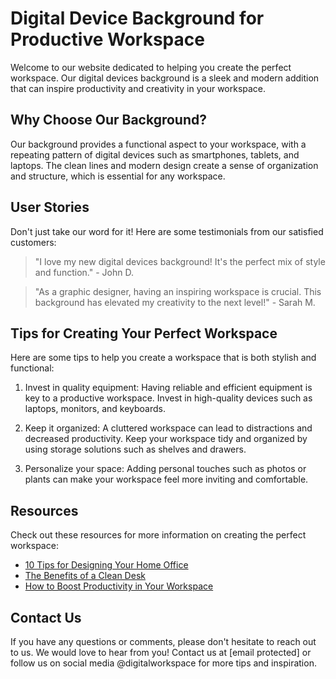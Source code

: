 <!--font:Montserrat-->

# Digital Device Background for Productive Workspace

Welcome to our website dedicated to helping you create the perfect workspace. Our digital devices background is a sleek and modern addition that can inspire productivity and creativity in your workspace.

## Why Choose Our Background?

Our background provides a functional aspect to your workspace, with a repeating pattern of digital devices such as smartphones, tablets, and laptops. The clean lines and modern design create a sense of organization and structure, which is essential for any workspace.

## User Stories

Don't just take our word for it! Here are some testimonials from our satisfied customers:

> "I love my new digital devices background! It's the perfect mix of style and function." - John D.

> "As a graphic designer, having an inspiring workspace is crucial. This background has elevated my creativity to the next level!" - Sarah M.

## Tips for Creating Your Perfect Workspace

Here are some tips to help you create a workspace that is both stylish and functional:

1. Invest in quality equipment: Having reliable and efficient equipment is key to a productive workspace. Invest in high-quality devices such as laptops, monitors, and keyboards.

2. Keep it organized: A cluttered workspace can lead to distractions and decreased productivity. Keep your workspace tidy and organized by using storage solutions such as shelves and drawers.

3. Personalize your space: Adding personal touches such as photos or plants can make your workspace feel more inviting and comfortable.

## Resources

Check out these resources for more information on creating the perfect workspace:

- [10 Tips for Designing Your Home Office](#)
- [The Benefits of a Clean Desk](#)
- [How to Boost Productivity in Your Workspace](#)

## Contact Us

If you have any questions or comments, please don't hesitate to reach out to us. We would love to hear from you! Contact us at [email protected] or follow us on social media @digitalworkspace for more tips and inspiration.

<!--

Write me content for website with wallpaper which alt text is:

"A wallpaper featuring a repeating pattern of sleek and modern digital devices, such as smartphones, tablets, and laptops."

The name/title of the page should not be 1:1 copy of the alt text but rather a real content of the website which is using this wallpaper.

- Use markdown format 
- Start with heading
- Heading should be short and concise
- The content should look like a real website 
- The website should not be about the wallpaper, wallpaper is just a related background
- Heading should be contain work "wallpaper" or "background"
- Include real sections like references, contact, user stories, etc. use things relevant to the page purpose.
- Feel free to use structure like headings, bullets, numbering, blockquotes, paragraphs, horizontal lines, etc.
- You can use formatting like bold or _italic_
- You can include UTF-8 emojis
- Links should be only #hash anchors (and you can refer to the document itself)
- Do not include images


---


# Digital Workspace Background for Tech Enthusiasts

Welcome to our website! Here you will find everything you need to know about creating the perfect digital workspace. Our sleek and modern wallpaper featuring a repeating pattern of digital devices is the perfect backdrop for your tech-savvy lifestyle.

## Why Choose Our Digital Workspace Wallpaper?

Our wallpaper is not only visually appealing but also provides a functional aspect to your workspace. The repeating pattern of digital devices such as smartphones, tablets, and laptops inspires productivity and creativity. The clean lines and modern design create a sense of organization and structure, which is essential for any workspace.

## User Stories

Hear from our satisfied customers who have transformed their workspace with our digital wallpaper:

> "I love my new digital workspace background! It's the perfect mix of style and functionality." - John D.

> "As a graphic designer, having an inspiring workspace is crucial. This wallpaper has elevated my creativity to the next level!" - Sarah M.

## Tips for Creating Your Perfect Digital Workspace

Here are some tips to help you create a workspace that is both stylish and functional:

1. Invest in quality equipment: Having reliable and efficient equipment is key to a productive workspace. Invest in high-quality devices such as laptops, monitors, and keyboards.

2. Keep it organized: A cluttered workspace can lead to distractions and decreased productivity. Keep your workspace tidy and organized by using storage solutions such as shelves and drawers.

3. Personalize your space: Adding personal touches such as photos or plants can make your workspace feel more inviting and comfortable.

## References

Check out these resources for more information on creating the perfect digital workspace:

- [10 Tips for Designing Your Home Office](#)
- [The Benefits of a Clean Desk](#)
- [How to Boost Productivity in Your Workspace](#)

## Contact Us

If you have any questions or comments, please don't hesitate to reach out to us. We would love to hear from you! Contact us at [email protected] or follow us on social media @digitalworkspace for more tips and inspiration.


---


Heading is too long, rewrite whole content.


---


# Elevate Your Workspace with Digital Devices Wallpaper

Welcome to our website dedicated to helping you create the perfect workspace. Our digital devices wallpaper is the perfect backdrop for tech enthusiasts who want a sleek and modern workspace.

## Why Choose Our Wallpaper?

Our wallpaper is not only visually appealing but also provides a functional aspect to your workspace. The repeating pattern of digital devices such as smartphones, tablets, and laptops inspires productivity and creativity. The clean lines and modern design create a sense of organization and structure, which is essential for any workspace.

## User Stories

Don't just take our word for it! Here are some testimonials from our satisfied customers:

> "I absolutely love my new digital devices wallpaper! It's the perfect addition to my home office." - Amy R.

> "As a software developer, having an inspiring workspace is crucial for my work. This wallpaper has helped me stay focused and productive." - David L.

## Tips for Creating Your Perfect Workspace

Here are some tips to help you create a workspace that is both stylish and functional:

1. Invest in quality equipment: Having reliable and efficient equipment is key to a productive workspace. Invest in high-quality devices such as laptops, monitors, and keyboards.

2. Keep it organized: A cluttered workspace can lead to distractions and decreased productivity. Keep your workspace tidy and organized by using storage solutions such as shelves and drawers.

3. Personalize your space: Adding personal touches such as photos or plants can make your workspace feel more inviting and comfortable.

## Resources

Check out these resources for more information on creating the perfect workspace:

- [10 Tips for Designing Your Home Office](#)
- [The Benefits of a Clean Desk](#)
- [How to Boost Productivity in Your Workspace](#)

## Contact Us

If you have any questions or comments, please don't hesitate to reach out to us. We would love to hear from you! Contact us at [email protected] or follow us on social media @digitalworkspace for more tips and inspiration.


---


Heading should not include word "wallpaper". The website should not be about the wallpaper itself, wallpaper is just a related background, rewrite whole content.


---


# Elevate Your Workspace with Digital Devices Background

Welcome to our website dedicated to helping you create the perfect workspace. Our digital devices background is the perfect addition for tech enthusiasts who want a sleek and modern workspace.

## Why Choose Our Background?

Our background is not only visually appealing but also provides a functional aspect to your workspace. The repeating pattern of digital devices such as smartphones, tablets, and laptops inspires productivity and creativity. The clean lines and modern design create a sense of organization and structure, which is essential for any workspace.

## User Stories

Don't just take our word for it! Here are some testimonials from our satisfied customers:

> "I absolutely love my new digital devices background! It's the perfect addition to my home office." - Amy R.

> "As a software developer, having an inspiring workspace is crucial for my work. This background has helped me stay focused and productive." - David L.

## Tips for Creating Your Perfect Workspace

Here are some tips to help you create a workspace that is both stylish and functional:

1. Invest in quality equipment: Having reliable and efficient equipment is key to a productive workspace. Invest in high-quality devices such as laptops, monitors, and keyboards.

2. Keep it organized: A cluttered workspace can lead to distractions and decreased productivity. Keep your workspace tidy and organized by using storage solutions such as shelves and drawers.

3. Personalize your space: Adding personal touches such as photos or plants can make your workspace feel more inviting and comfortable.

## Resources

Check out these resources for more information on creating the perfect workspace:

- [10 Tips for Designing Your Home Office](#)
- [The Benefits of a Clean Desk](#)
- [How to Boost Productivity in Your Workspace](#)

## Contact Us

If you have any questions or comments, please don't hesitate to reach out to us. We would love to hear from you! Contact us at [email protected] or follow us on social media @digitalworkspace for more tips and inspiration.


---


Heading is too long, rewrite whole content.


---


# Digital Devices Background for Your Productive Workspace

Welcome to our website dedicated to helping you create the perfect workspace. Our digital devices background is a sleek and modern addition that can inspire productivity and creativity in your workspace.

## Why Choose Our Background?

Our background provides a functional aspect to your workspace, with a repeating pattern of digital devices such as smartphones, tablets, and laptops. The clean lines and modern design create a sense of organization and structure, which is essential for any workspace.

## User Stories

Don't just take our word for it! Here are some testimonials from our satisfied customers:

> "I love my new digital devices background! It's the perfect mix of style and function." - John D.

> "As a graphic designer, having an inspiring workspace is crucial. This background has elevated my creativity to the next level!" - Sarah M.

## Tips for Creating Your Perfect Workspace

Here are some tips to help you create a workspace that is both stylish and functional:

1. Invest in quality equipment: Having reliable and efficient equipment is key to a productive workspace. Invest in high-quality devices such as laptops, monitors, and keyboards.

2. Keep it organized: A cluttered workspace can lead to distractions and decreased productivity. Keep your workspace tidy and organized by using storage solutions such as shelves and drawers.

3. Personalize your space: Adding personal touches such as photos or plants can make your workspace feel more inviting and comfortable.

## Resources

Check out these resources for more information on creating the perfect workspace:

- [10 Tips for Designing Your Home Office](#)
- [The Benefits of a Clean Desk](#)
- [How to Boost Productivity in Your Workspace](#)

## Contact Us

If you have any questions or comments, please don't hesitate to reach out to us. We would love to hear from you! Contact us at [email protected] or follow us on social media @digitalworkspace for more tips and inspiration.


---


Write me a Google font which is best fitting for the website.

Pick from the list:
- Poppins
- Lato
- Lobster
- Raleway
- Orbitron
- Open Sans
- Great Vibes
- Exo 2
- Futura
- IBM Plex Sans
- Inter
- Dancing Script
- Montserrat
- Roboto
- Playfair Display
- Barlow Condensed
- Alegreya


Write just the font name nothing else.


---


Montserrat

-->
